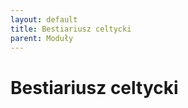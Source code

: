 ```yaml
---
layout: default
title: Bestiariusz celtycki
parent: Moduły
---
```


# Bestiariusz celtycki

